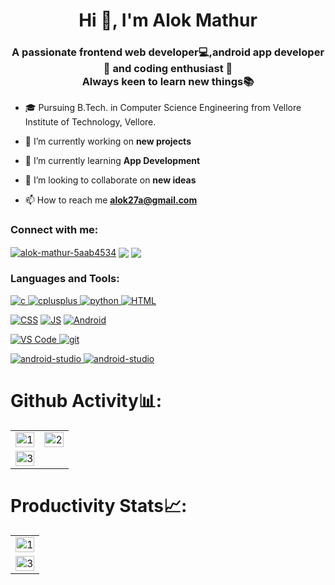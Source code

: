 <h1 align="center">Hi 👋, I'm Alok Mathur</h1>
<h3 align="center">A passionate frontend web developer💻,android app developer📱 and coding enthusiast 👨‍<br> Always keen to learn new things📚</h3>


- 🎓 Pursuing B.Tech. in Computer Science Engineering from Vellore Institute of Technology, Vellore.

- 🔭 I’m currently working on **new projects**

- 🌱 I’m currently learning **App Development**

- 👯 I’m looking to collaborate on **new ideas**

- 📫 How to reach me **alok27a@gmail.com**

<h3 align="left">Connect with me:</h3>
<p align="left">
<a href="https://linkedin.com/in/alok-mathur-5aab4534" target="_blank"><img align="center" src="https://img.shields.io/badge/LinkedIn-0077B5?style=for-the-badge&logo=linkedin&logoColor=white" alt="alok-mathur-5aab4534" /></a>
<a href="mailto:alok27a@gmail.com" target="_blank" ><img src="https://img.shields.io/badge/Gmail-D14836?style=for-the-badge&logo=gmail&logoColor=white" align="center"/></a>
  <a href="https://t.me/Alokmathur" target="_blank"><img align="center" src="https://img.shields.io/badge/Telegram-2CA5E0?style=for-the-badge&logo=telegram&logoColor=white"/></a>
</p>

<h3 align="left">Languages and Tools:</h3>
<p align="left"> 
<a href="https://www.cprogramming.com/" target="_blank"> <img src="https://img.shields.io/badge/C-00599C?style=for-the-badge&logo=c&logoColor=white" alt="c"/> </a> 
<a href="https://www.w3schools.com/cpp/" target="_blank"> <img src=https://img.shields.io/badge/C%2B%2B-00599C?style=for-the-badge&logo=c%2B%2B&logoColor=white" alt="cplusplus" /> </a> 
<a href="https://docs.oracle.com/en/java/" target="_blank"> <img src="https://img.shields.io/badge/Java-ED8B00?style=for-the-badge&logo=java&logoColor=white" alt="python"/> </a> 
 <a href="https://developer.mozilla.org/en-US/docs/Web/HTML" target="_blank"><img src="https://img.shields.io/badge/HTML5-E34F26?style=for-the-badge&logo=html5&logoColor=white" alt="HTML"/></a>
  
  <a href="https://developer.mozilla.org/en-US/docs/Web/CSS/Reference" target="_blank"><img src="https://img.shields.io/badge/CSS-239120?&style=for-the-badge&logo=css3&logoColor=white" alt="CSS"/></a>
    <a href="https://developer.mozilla.org/en-US/docs/Web/JavaScript/Reference" target="_blank"><img src="https://img.shields.io/badge/JavaScript-F7DF1E?style=for-the-badge&logo=javascript&logoColor=black" alt="JS"/></a>
 <a href="https://developer.android.com/docs" target="_blank"><img src="https://img.shields.io/badge/Android-3DDC84?style=for-the-badge&logo=android&logoColor=whit" alt="Android"/></a>
 
<a href="https://git-scm.com/" target="_blank"> <img src="https://img.shields.io/badge/Git-F05032?style=for-the-badge&logo=git&logoColor=white" alt="VS Code"/> </a> 
<a href="https://code.visualstudio.com/download" target="_blank"> <img src="https://img.shields.io/badge/Visual_Studio_Code-0078D4?style=for-the-badge&logo=visual%20studio%20code&logoColor=white" alt="git"/> </a> 

<a href="https://developer.android.com/studio" target="_blank"> <img src="https://img.shields.io/badge/Android_Studio-3DDC84?style=for-the-badge&logo=android-studio&logoColor=white" alt="android-studio"/> </a> 
<a href="https://www.jetbrains.com/idea/" target="_blank"> <img src="https://img.shields.io/badge/IntelliJIDEA-000000.svg?style=for-the-badge&logo=intellij-idea&logoColor=white" alt="android-studio"/> </a> 


</p>

# Github Activity📊:

<table>
  <tr>
    <td><img src="https://github-readme-stats.vercel.app/api?username=alok27a&theme=radical&show_icons=true"  display=block width=100% height=auto  alt="1" ></td>
    <td><img src="https://github-readme-stats.vercel.app/api/top-langs/?username=alok27a&theme=radical&layout=compact&hide=Jupyter%20Notebook"  display=block width=100% height=auto  alt="2" ></td>
   </tr> 
   <tr>
      <td><img src="https://github-readme-streak-stats.herokuapp.com/?user=alok27a&theme=tokyonight"  display=block width=100% height=auto alt="3" ></td>

  </tr>
</table>

# Productivity Stats📈:
<table>
  <tr>
    <td><img src="https://github-profile-summary-cards.vercel.app/api/cards/profile-details?username=alok27a&theme=monokai"  display=block width=100% height=auto  alt="1" ></td>
   </tr> 
   <tr>
      <td><img src="https://activity-graph.herokuapp.com/graph?username=alok27a&bg_color=1a1b27&color=be90f2&line=638fda&point=35aea1&area=true"  display=block width=100% height=auto alt="3" ></td>
  </td>
  </tr>
</table>


<br> 
  
